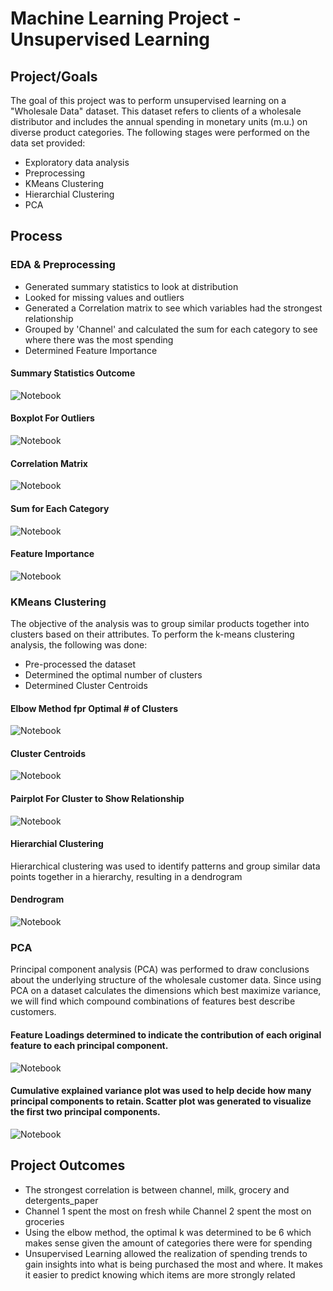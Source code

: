 # Machine Learning Project - Unsupervised Learning

## Project/Goals
The goal of this project was to perform unsupervised learning on a "Wholesale Data" dataset. This dataset refers to clients of a wholesale distributor and includes the annual spending in monetary units (m.u.) on diverse product categories. The following stages were performed on the data set provided:
- Exploratory data analysis
- Preprocessing
- KMeans Clustering
- Hierarchial Clustering
- PCA

## Process
### EDA & Preprocessing

- Generated summary statistics to look at distribution
- Looked for missing values and outliers
- Generated a Correlation matrix to see which variables had the strongest relationship
- Grouped by 'Channel' and calculated the sum for each category to see where there was the most spending
- Determined Feature Importance
#### Summary Statistics Outcome
<img src="images/Summary Statistics (Unsupervised Learning).png" alt="Notebook">

#### Boxplot For Outliers
<img src="images/Boxplot for Outliers.png" alt="Notebook">

#### Correlation Matrix
<img src="images/Correlation Matrix - Unsupervised Learning.png" alt="Notebook">

#### Sum for Each Category
<img src="images/Channel Group & Sum For Each Category.png" alt="Notebook">

#### Feature Importance
<img src="images/Feature Importance.png" alt="Notebook">



### KMeans Clustering
The objective of the analysis was to group similar products together into clusters based on their attributes. To perform the k-means clustering analysis, the following was done:
- Pre-processed the dataset
- Determined the optimal number of clusters
- Determined Cluster Centroids

#### Elbow Method fpr Optimal # of Clusters
<img src="images/Elbow Method.png" alt="Notebook">

#### Cluster Centroids
<img src="images/Cluster Centroids.png" alt="Notebook">

#### Pairplot For Cluster to Show Relationship
<img src="images/Pairplot For Clusters.png" alt="Notebook">


#### Hierarchial Clustering

Hierarchical clustering was used to identify patterns and group similar data points together in a hierarchy, resulting in a dendrogram

#### Dendrogram
<img src="images/Hierarchial Dendrogram.png" alt="Notebook">


### PCA
Principal component analysis (PCA) was performed to draw conclusions about the underlying structure of the wholesale customer data. Since using PCA on a dataset calculates the dimensions which best maximize variance, we will find which compound combinations of features best describe customers.

#### Feature Loadings determined to indicate the contribution of each original feature to each principal component.
<img src="images/.png" alt="Notebook">

#### Cumulative explained variance plot was used to help decide how many principal components to retain. Scatter plot was generated to visualize the first two principal components.
<img src="images/.png" alt="Notebook">




## Project Outcomes
- The strongest correlation is between channel, milk, grocery and detergents_paper
- Channel 1 spent the most on fresh while Channel 2 spent the most on groceries
- Using the elbow method, the optimal k was determined to be 6 which makes sense given the amount of categories there were for spending
- Unsupervised Learning allowed the realization of spending trends to gain insights into what is being purchased the most and where. It makes it easier to predict knowing which items are more strongly related 
